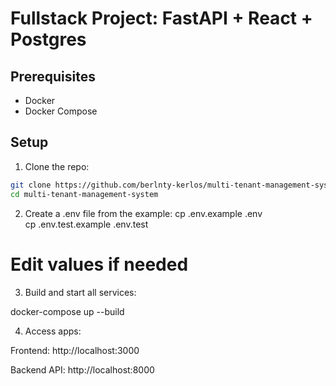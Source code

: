 # Fullstack Project: FastAPI + React + Postgres

## Prerequisites

- Docker
- Docker Compose

## Setup

1. Clone the repo:
```bash
git clone https://github.com/berlnty-kerlos/multi-tenant-management-system.git
cd multi-tenant-management-system
```

2. Create a .env file from the example:
cp .env.example .env   
cp .env.test.example .env.test         
# Edit values if needed



3. Build and start all services:

docker-compose up --build


4. Access apps:

Frontend: http://localhost:3000

Backend API: http://localhost:8000


